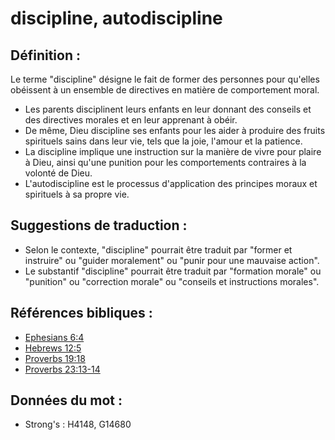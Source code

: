 # discipline, autodiscipline

## Définition :

Le terme "discipline" désigne le fait de former des personnes pour qu'elles obéissent à un ensemble de directives en matière de comportement moral.

* Les parents disciplinent leurs enfants en leur donnant des conseils et des directives morales et en leur apprenant à obéir.
* De même, Dieu discipline ses enfants pour les aider à produire des fruits spirituels sains dans leur vie, tels que la joie, l'amour et la patience.
* La discipline implique une instruction sur la manière de vivre pour plaire à Dieu, ainsi qu'une punition pour les comportements contraires à la volonté de Dieu.
* L'autodiscipline est le processus d'application des principes moraux et spirituels à sa propre vie.

## Suggestions de traduction :

* Selon le contexte, "discipline" pourrait être traduit par "former et instruire" ou "guider moralement" ou "punir pour une mauvaise action".
* Le substantif "discipline" pourrait être traduit par "formation morale" ou "punition" ou "correction morale" ou "conseils et instructions morales".

## Références bibliques :

* [Ephesians 6:4](rc://en/tn/help/eph/06/4)
* [Hebrews 12:5](rc://en/tn/help/heb/12/05)
* [Proverbs 19:18](rc://en/tn/help/pro/19/18)
* [Proverbs 23:13-14](rc://en/tn/help/pro/23/13)

## Données du mot :

* Strong's : H4148, G14680
